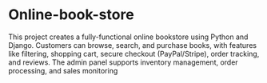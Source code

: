 # Online-book-store
This project creates a fully-functional online bookstore using Python and Django. Customers can browse, search, and purchase books, with features like filtering, shopping cart, secure checkout (PayPal/Stripe), order tracking, and reviews. The admin panel supports inventory management, order processing, and sales monitoring
